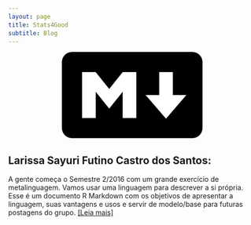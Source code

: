```yaml
---
layout: page
title: Stats4Good
subtitle: Blog
---
```


<center><img src="/blog_posts/12-08-2016/markdown.png" Markdown></center>

## Larissa Sayuri Futino Castro dos Santos:

A gente começa o Semestre 2/2016 com um grande exercício de metalinguagem. Vamos usar uma linguagem para descrever a si própria. Esse é um documento R Markdown com os objetivos de apresentar a linguagem, suas vantagens e usos e servir de modelo/base para futuras postagens do grupo. [[Leia mais]](/blog_posts/12-08-2016/RMarkdown)


